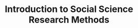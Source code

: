 ---
layout: single_embed_slide
title: "Introduction to Social Science Research Methods"
presentation_id: OTW4jB
canonical_url: /presentations/OTW4jB/
slides:
  - slide_name: ../deck-3444-large-0.jpeg
    slide_thumbnail: ../deck-3444-thumb-0.jpeg
    slide_text: >
      
  - slide_name: ../deck-3444-large-1.jpeg
    slide_thumbnail: ../deck-3444-thumb-1.jpeg
    slide_text: >
      
  - slide_name: ../deck-3444-large-2.jpeg
    slide_thumbnail: ../deck-3444-thumb-2.jpeg
    slide_text: >
      
  - slide_name: ../deck-3444-large-3.jpeg
    slide_thumbnail: ../deck-3444-thumb-3.jpeg
    slide_text: >
      
  - slide_name: ../deck-3444-large-4.jpeg
    slide_thumbnail: ../deck-3444-thumb-4.jpeg
    slide_text: >
      
  - slide_name: ../deck-3444-large-5.jpeg
    slide_thumbnail: ../deck-3444-thumb-5.jpeg
    slide_text: >
      
  - slide_name: ../deck-3444-large-6.jpeg
    slide_thumbnail: ../deck-3444-thumb-6.jpeg
    slide_text: >
      
  - slide_name: ../deck-3444-large-7.jpeg
    slide_thumbnail: ../deck-3444-thumb-7.jpeg
    slide_text: >
      
  - slide_name: ../deck-3444-large-8.jpeg
    slide_thumbnail: ../deck-3444-thumb-8.jpeg
    slide_text: >
      
  - slide_name: ../deck-3444-large-9.jpeg
    slide_thumbnail: ../deck-3444-thumb-9.jpeg
    slide_text: >
      
  - slide_name: ../deck-3444-large-10.jpeg
    slide_thumbnail: ../deck-3444-thumb-10.jpeg
    slide_text: >
      
  - slide_name: ../deck-3444-large-11.jpeg
    slide_thumbnail: ../deck-3444-thumb-11.jpeg
    slide_text: >
      
  - slide_name: ../deck-3444-large-12.jpeg
    slide_thumbnail: ../deck-3444-thumb-12.jpeg
    slide_text: >
      
  - slide_name: ../deck-3444-large-13.jpeg
    slide_thumbnail: ../deck-3444-thumb-13.jpeg
    slide_text: >
      
  - slide_name: ../deck-3444-large-14.jpeg
    slide_thumbnail: ../deck-3444-thumb-14.jpeg
    slide_text: >
      
  - slide_name: ../deck-3444-large-15.jpeg
    slide_thumbnail: ../deck-3444-thumb-15.jpeg
    slide_text: >
      
  - slide_name: ../deck-3444-large-16.jpeg
    slide_thumbnail: ../deck-3444-thumb-16.jpeg
    slide_text: >
      
  - slide_name: ../deck-3444-large-17.jpeg
    slide_thumbnail: ../deck-3444-thumb-17.jpeg
    slide_text: >
      
  - slide_name: ../deck-3444-large-18.jpeg
    slide_thumbnail: ../deck-3444-thumb-18.jpeg
    slide_text: >
      
---